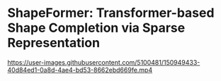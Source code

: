 # ShapeFormer: Transformer-based Shape Completion via Sparse Representation



https://user-images.githubusercontent.com/5100481/150949433-40d84ed1-0a8d-4ae4-bd53-8662ebd669fe.mp4


